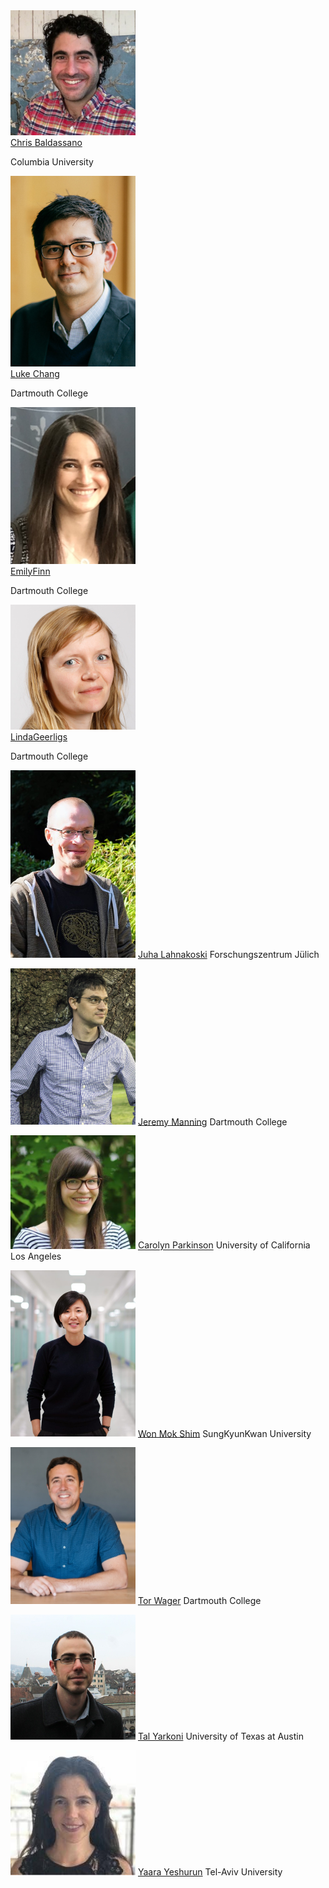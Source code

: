 
<div class="row" id="faculty">
  <div class="col s12 m6 l4">
    <div class="card hoverable" id="faculty">
      <div class="card-image" id="faculty">
        <a href="http://www.dpmlab.org/"><img src="../../images/speakers/baldassano.jpg" width="200"/></a>
      </div>
      <div class="card-content">
        <span class="card-title center"><a href="http://www.dpmlab.org/">Chris <span>Baldassano</span></a></span>
        <p class="center card-affiliation">Columbia University</p>
      </div>
    </div>
    <div class="card hoverable" id="faculty">
      <div class="card-image" id="faculty">
        <a href="http://www.cosanlab.com"><img src="../../images/speakers/chang.jpg" width="200"/></a>
      </div>
      <div class="card-content">
        <span class="card-title center"><a href="http://www.cosanlab.com">Luke <span>Chang</span></a></span>
        <p class="center card-affiliation">Dartmouth College</p>
      </div>
    </div>
    <div class="card hoverable" id="faculty">
      <div class="card-image" id="faculty">
        <a href="https://esfinn.github.io/"><img src="../../images/speakers/finn.jpg" width="200"/></a>
      </div>
      <div class="card-content">
        <span class="card-title center"><a href="https://esfinn.github.io/">Emily<span>Finn</span></a></span>
        <p class="center card-affiliation">Dartmouth College</p>
      </div>
    </div>
    <div class="card hoverable" id="faculty">
      <div class="card-image" id="faculty">
        <a href=https://lindageerligs.com/"><img src="../../images/speakers/geerligs.png" width="200"/></a>
      </div>
      <div class="card-content">
        <span class="card-title center"><a href="https://lindageerligs.com/">Linda<span>Geerligs</span></a></span>
        <p class="center card-affiliation">Dartmouth College</p>
      </div>
    </div>
  </div>
</div>

<a href="https://users.aalto.fi/~jlahnako/"><img src="../../images/speakers/lahnakoski.jpg" width="200"/></a>
[Juha Lahnakoski](https://users.aalto.fi/~jlahnako/) Forschungszentrum Jülich

<a href="http://www.context-lab.com/"><img src="../../images/organizers/manning.png" width="200"/></a>
[Jeremy Manning](http://www.context-lab.com/) Dartmouth College

<a href="http://csnlab.org/"><img src="../../images/speakers/parkinson.jpg" width="200"/></a>
[Carolyn Parkinson](http://csnlab.org/) University of California Los Angeles

<a href="http://wshimlab.com/"><img src="../../images/speakers/shim.jpg" width="200"/></a>
[Won Mok Shim](http://wshimlab.com/) SungKyunKwan University

<a href="https://sites.dartmouth.edu/canlab/"><img src="../../images/organizers/wager.jpg" width="200"/></a>
[Tor Wager](https://sites.dartmouth.edu/canlab/) Dartmouth College

<a href="https://talyarkoni.org/"><img src="../../images/speakers/yarkoni.jpg" width="200"/></a>
[Tal Yarkoni](https://talyarkoni.org/) University of Texas at Austin

<a href="https://people.socsci.tau.ac.il/mu/yaarayeshurun/"><img src="../../images/speakers/yeshurun.jpg" width="200"/></a>
[Yaara Yeshurun](https://people.socsci.tau.ac.il/mu/yaarayeshurun/) Tel-Aviv University


